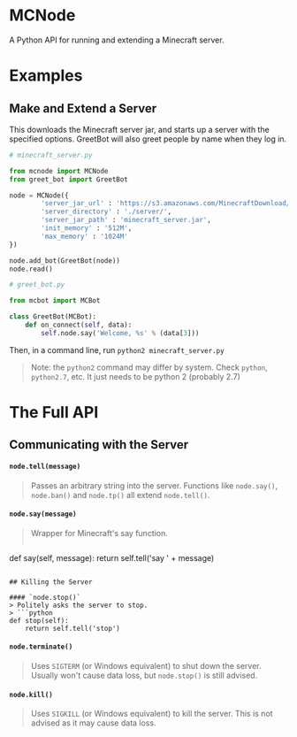 # MCNode

A Python API for running and extending a Minecraft server.

# Examples

## Make and Extend a Server
This downloads the Minecraft server jar, and starts up a server with the specified options.
GreetBot will also greet people by name when they log in.

```python
# minecraft_server.py

from mcnode import MCNode
from greet_bot import GreetBot

node = MCNode({ 
    	'server_jar_url' : 'https://s3.amazonaws.com/MinecraftDownload/launcher/minecraft_server.jar',
		'server_directory' : './server/',
		'server_jar_path' : 'minecraft_server.jar',
		'init_memory' : '512M',
		'max_memory' : '1024M'
})

node.add_bot(GreetBot(node))
node.read()
```

```python
# greet_bot.py

from mcbot import MCBot

class GreetBot(MCBot):
	def on_connect(self, data):
		self.node.say('Welcome, %s' % (data[3]))
```

Then, in a command line, run `python2 minecraft_server.py`
> Note: the `python2` command may differ by system. Check `python`, `python2.7`, etc. It just needs to be python 2 (probably 2.7)

# The Full API

## Communicating with the Server

#### `node.tell(message)`
> Passes an arbitrary string into the server.
> Functions like `node.say()`, `node.ban()` and `node.tp()` all extend `node.tell()`.

#### `node.say(message)`
> Wrapper for Minecraft's say function.
> ```python
def say(self, message):
	return self.tell('say ' + message)
```

## Killing the Server

#### `node.stop()` 
> Politely asks the server to stop.
> ```python
def stop(self):
    return self.tell('stop')
```

#### `node.terminate()`
> Uses `SIGTERM` (or Windows equivalent) to shut down the server. Usually won't cause data loss, but `node.stop()` is still advised.

#### `node.kill()`
> Uses `SIGKILL` (or Windows equivalent) to kill the server. This is not advised as it may cause data loss.
